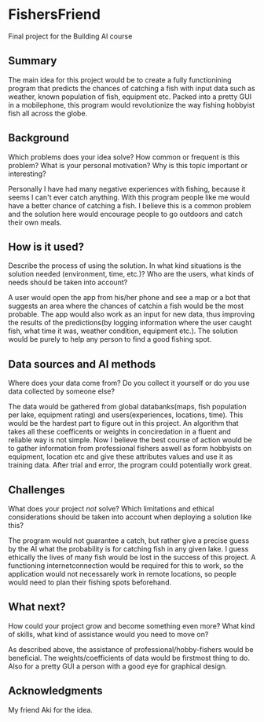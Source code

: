 
# FishersFriend

Final project for the Building AI course

## Summary

The main idea for this project would be to create a fully functionining program that predicts the chances of catching a fish with input data such as weather, known population of fish, equipment etc. Packed into a pretty GUI in a mobilephone, this program would revolutionize the way fishing hobbyist fish all across the globe.

## Background

Which problems does your idea solve? How common or frequent is this problem? What is your personal motivation? Why is this topic important or interesting?

Personally I have had many negative experiences with fishing, because it seems I can't ever catch anything. With this program people like me would have a better chance of catching a fish. I believe this is a common problem and the solution here would encourage people to go outdoors and catch their own meals.

## How is it used?

Describe the process of using the solution. In what kind situations is the solution needed (environment, time, etc.)? Who are the users, what kinds of needs should be taken into account?

A user would open the app from his/her phone and see a map or a bot that suggests an area where the chances of catchin a fish would be the most probable. The app would also work as an input for new data, thus improving the results of the predictions(by logging information where the user caught fish, what time it was, weather condition, equipment etc.).
The solution would be purely to help any person to find a good fishing spot.


## Data sources and AI methods
Where does your data come from? Do you collect it yourself or do you use data collected by someone else?

The data would be gathered from global databanks(maps, fish population per lake, equipment rating) and users(experiences, locations, time). This would be the hardest part to figure out in this project. An algorithm that takes all these coefficents or weights in conciredation in a fluent and reliable way is not simple. Now I believe the best course of action would be to gather information from professional fishers aswell as form hobbyists on equipment, location etc and give these attributes values and use it as training data. After trial and error, the program could potentially work great.

## Challenges

What does your project _not_ solve? Which limitations and ethical considerations should be taken into account when deploying a solution like this?

The program would not guarantee a catch, but rather give a precise guess by the AI what the probability is for catching fish in any given lake. I guess ethically the lives of many fish would be lost in the success of this project. A functioning internetconnection would be required for this to work, so the application would not necessarely work in remote locations, so people would need to plan their fishing spots beforehand.

## What next?

How could your project grow and become something even more? What kind of skills, what kind of assistance would you  need to move on?

As described above, the assistance of professional/hobby-fishers would be beneficial. The weights/coefficients of data would be firstmost thing to do. Also for a pretty GUI a person with a good eye for graphical design. 


## Acknowledgments

My friend Aki for the idea.
